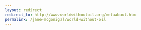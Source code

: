 ```yaml
---
layout: redirect
redirect_to: http://www.worldwithoutoil.org/metaabout.htm
permalink: /jane-mcgonigal/world-without-oil
---
```

